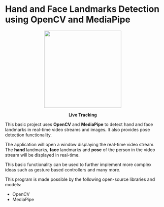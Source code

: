 # Hand and Face Landmarks Detection using OpenCV and MediaPipe


<p align="center">
  <img src="https://user-images.githubusercontent.com/91011302/227481968-2b222e5e-af59-43bc-8cf1-4c7e045e87ca.PNG" width="250">
</p>

<p align="center">
  <b>Live Tracking</b>
</p>

This basic project uses **OpenCV** and **MediaPipe** to detect hand and face landmarks in real-time video streams and images. It also provides pose detection functionality.

The application will open a window displaying the real-time video stream. The **hand** landmarks, **face** landmarks and **pose** of the person in the video stream will be displayed in real-time.

This basic functionality can be used to further implement more complex ideas such as gesture based controllers and many more.

This program is made possible by the following open-source libraries and models:

* OpenCV
* MediaPipe
